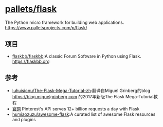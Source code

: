 # [pallets/flask](https://github.com/pallets/flask)

The Python micro framework for building web applications. https://www.palletsprojects.com/p/flask/

## 项目

* [flaskbb/flaskbb](https://github.com/flaskbb/flaskbb):A classic Forum Software in Python using Flask. https://flaskbb.org

## 参考

* [luhuisicnu/The-Flask-Mega-Tutorial-zh](https://github.com/luhuisicnu/The-Flask-Mega-Tutorial-zh):翻译自Miguel Grinberg的blog https://blog.miguelgrinberg.com 的2017年新版The Flask Mega-Tutorial教程
* [官网](http://flask.pocoo.org/) Pinterest's API serves 12+ billion requests a day with Flask
* [humiaozuzu/awesome-flask](https://github.com/humiaozuzu/awesome-flask):A curated list of awesome Flask resources and plugins
